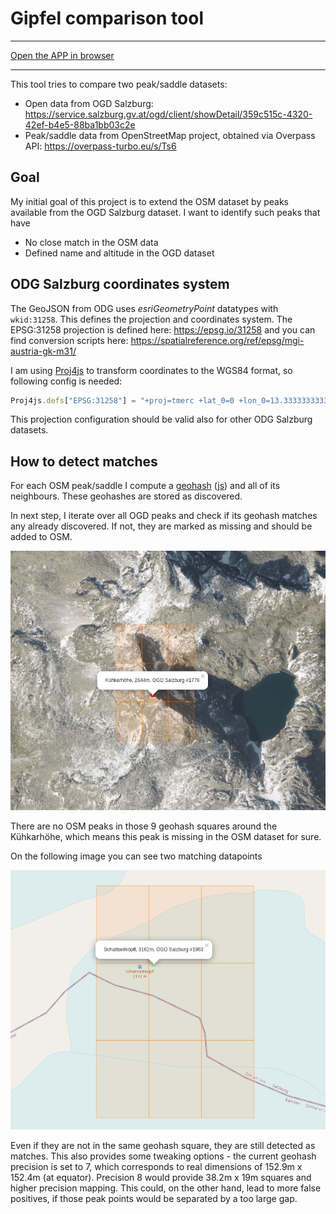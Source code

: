 # Gipfel comparison tool

***************
[Open the APP in browser](https://github.com/todvora/gipfel)
***************

This tool tries to compare two peak/saddle datasets:

* Open data from OGD Salzburg: https://service.salzburg.gv.at/ogd/client/showDetail/359c515c-4320-42ef-b4e5-88ba1bb03c2e
* Peak/saddle data from OpenStreetMap project, obtained via Overpass API: https://overpass-turbo.eu/s/Ts6

## Goal
My initial goal of this project is to extend the OSM dataset by peaks
available from the OGD Salzburg dataset. I want to identify such peaks that have 
* No close match in the OSM data
* Defined name and altitude in the OGD dataset

## ODG Salzburg coordinates system 
The GeoJSON from ODG uses *esriGeometryPoint* datatypes with `wkid:31258`. This defines
the projection and coordinates system. The EPSG:31258 projection is defined here: https://epsg.io/31258
and you can find conversion scripts here: https://spatialreference.org/ref/epsg/mgi-austria-gk-m31/

I am using [Proj4js](https://github.com/proj4js/proj4js) to transform coordinates to the WGS84 format, so following config is needed:

```js
Proj4js.defs["EPSG:31258"] = "+proj=tmerc +lat_0=0 +lon_0=13.33333333333333 +k=1 +x_0=450000 +y_0=-5000000 +ellps=bessel +towgs84=577.326,90.129,463.919,5.137,1.474,5.297,2.4232 +units=m +no_defs";
```

This projection configuration should be valid also for other ODG Salzburg datasets.

## How to detect matches
For each OSM peak/saddle I compute a [geohash](https://en.wikipedia.org/wiki/Geohash) ([js](https://github.com/chrisveness/latlon-geohash)) and all of its neighbours.
These geohashes are stored as discovered.

In next step, I iterate over all OGD peaks and check if its geohash matches any already
discovered. If not, they are marked as missing and should be added to OSM.

![Geohash visualization](geohash.png)

There are no OSM peaks in those 9 geohash squares around the Kühkarhöhe, which means this peak
is missing in the OSM dataset for sure.


On the following image you can see two matching datapoints

![Geohash match](geohash_matching.png)

Even if they are not in the same geohash square, they are still detected as matches. 
This also provides some tweaking options - the current geohash precision is set to 7, 
which corresponds to real dimensions of 152.9m x 152.4m (at equator). Precision 8 would 
provide 38.2m x 19m  squares and higher precision mapping. This could, on the other hand,
lead to more false positives, if those peak points would be separated by a too large gap.
